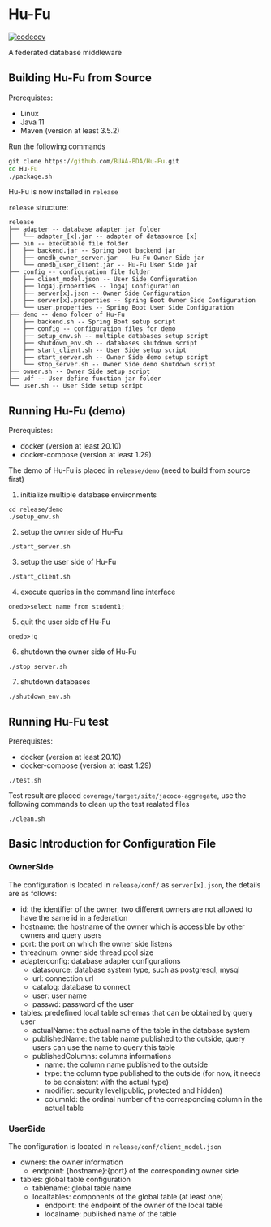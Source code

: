 # Hu-Fu

[![codecov](https://codecov.io/gh/BUAA-BDA/Hu-Fu/branch/main/graph/badge.svg?token=QJBEGGNL2P)](https://codecov.io/gh/BUAA-BDA/Hu-Fu)

A federated database middleware

## Building Hu-Fu from Source

Prerequistes:
- Linux
- Java 11
- Maven (version at least 3.5.2)

Run the following commands
```cmd
git clone https://github.com/BUAA-BDA/Hu-Fu.git
cd Hu-Fu
./package.sh
```

Hu-Fu is now installed in `release`

`release` structure:

```
release
├── adapter -- database adapter jar folder
│   └── adapter_[x].jar -- adapter of datasource [x]
├── bin -- executable file folder
│   ├── backend.jar -- Spring boot backend jar
│   ├── onedb_owner_server.jar -- Hu-Fu Owner Side jar
│   └── onedb_user_client.jar -- Hu-Fu User Side jar
├── config -- configuration file folder
│   ├── client_model.json -- User Side Configuration
│   ├── log4j.properties -- log4j Configuration
│   ├── server[x].json -- Owner Side Configuration
│   ├── server[x].properties -- Spring Boot Owner Side Configuration
│   └── user.properties -- Spring Boot User Side Configuration
├── demo -- demo folder of Hu-Fu
│   ├── backend.sh -- Spring Boot setup script
│   ├── config -- configuration files for demo
│   ├── setup_env.sh -- multiple databases setup script
│   ├── shutdown_env.sh -- databases shutdown script
│   ├── start_client.sh -- User Side setup script
│   ├── start_server.sh -- Owner Side demo setup script
│   └── stop_server.sh -- Owner Side demo shutdown script
├── owner.sh -- Owner Side setup script
├── udf -- User define function jar folder
└── user.sh -- User Side setup script
```

## Running Hu-Fu (demo)

Prerequistes:
- docker (version at least 20.10)
- docker-compose (version at least 1.29)

The demo of Hu-Fu is placed in `release/demo` (need to build from source first)

1. initialize multiple database environments
```
cd release/demo
./setup_env.sh
```
2. setup the owner side of Hu-Fu

```
./start_server.sh
```

3. setup the user side of Hu-Fu

```
./start_client.sh
```

4. execute queries in the command line interface
```
onedb>select name from student1;
```

5. quit the user side of Hu-Fu
```
onedb>!q
```
6. shutdown the owner side of Hu-Fu
```
./stop_server.sh
```
7. shutdown databases
```
./shutdown_env.sh
```

## Running Hu-Fu test

Prerequistes:
- docker (version at least 20.10)
- docker-compose (version at least 1.29)


```
./test.sh
```

Test result are placed `coverage/target/site/jacoco-aggregate`, use the following commands to clean up the test realated files

```
./clean.sh
```

## Basic Introduction for Configuration File

### OwnerSide

The configuration is located in `release/conf/` as `server[x].json`, the details are as follows:
- id: the identifier of the owner, two different owners are not allowed to have the same id in a federation
- hostname: the hostname of the owner which is accessible by other owners and query users
- port: the port on which the owner side listens
- threadnum: owner side thread pool size
- adapterconfig: database adapter configurations
    - datasource: database system type, such as postgresql, mysql
    - url: connection url
    - catalog: database to connect
    - user: user name
    - passwd: password of the user
- tables: predefined local table schemas that can be obtained by query user
    - actualName: the actual name of the table in the database system
    - publishedName: the table name published to the outside, query users can use the name to query this table
    - publishedColumns: columns informations
        - name: the column name published to the outside
        - type: the column type published to the outside (for now, it needs to be consistent with the actual type)
        - modifier: security level(public, protected and hidden)
        - columnId: the ordinal number of the corresponding column in the actual table


### UserSide

The configuration is located in `release/conf/client_model.json`

- owners: the owner information
    - endpoint: {hostname}:{port} of the corresponding owner side
- tables: global table configuration
    - tablename: global table name
    - localtables: components of the global table (at least one)
        - endpoint: the endpoint of the owner of the local table
        - localname: published name of the table
